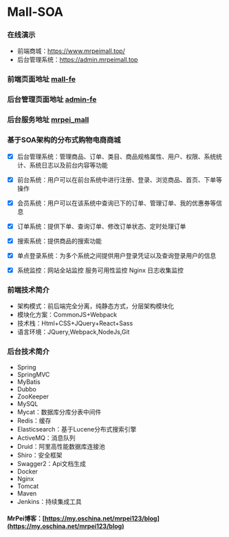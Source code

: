 # Mall-SOA

### 在线演示
- 前端商城：https://www.mrpeimall.top/
- 后台管理系统：https://admin.mrpeimall.top

### 前端页面地址 [mall-fe](https://github.com/peizhouyu/mrpei_mall_fe) 
### 后台管理页面地址 [admin-fe](https://github.com/peizhouyu/mrpei_admin_fe) 
### 后台服务地址 [mrpei_mall](https://github.com/peizhouyu/mrpei_mall) 


### 基于SOA架构的分布式购物电商商城
- [x] 后台管理系统：管理商品、订单、类目、商品规格属性、用户、权限、系统统计、系统日志以及前台内容等功能
- [x] 前台系统：用户可以在前台系统中进行注册、登录、浏览商品、首页、下单等操作
- [x] 会员系统：用户可以在该系统中查询已下的订单、管理订单、我的优惠券等信息
- [x] 订单系统：提供下单、查询订单、修改订单状态、定时处理订单
- [x] 搜索系统：提供商品的搜索功能
- [x] 单点登录系统：为多个系统之间提供用户登录凭证以及查询登录用户的信息
- [x] 系统监控：网站全站监控 服务可用性监控  Nginx 日志收集监控


### 前端技术简介
- 架构模式：前后端完全分离，纯静态方式，分层架构模块化
- 模块化方案：CommonJS+Webpack
- 技术栈：Html+CSS+JQuery+React+Sass
- 语言环境：JQuery,Webpack,NodeJs,Git

    
### 后台技术简介
- Spring
- SpringMVC
- MyBatis
- Dubbo
- ZooKeeper
- MySQL
- Mycat：数据库分库分表中间件
- Redis：缓存
- Elasticsearch：基于Lucene分布式搜索引擎
- ActiveMQ：消息队列
- Druid：阿里高性能数据库连接池
- Shiro：安全框架
- Swagger2：Api文档生成
- Docker
- Nginx
- Tomcat
- Maven
- Jenkins：持续集成工具


#### MrPei博客：[https://my.oschina.net/mrpei123/blog](https://my.oschina.net/mrpei123/blog)


